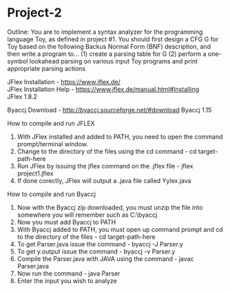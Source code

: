 # Project-2

Outline: You are to implement a syntax analyzer for the programming language Toy, as defined in project #1. You should first design a CFG G for Toy based on the following Backus Normal Form (BNF) description, and then write a program to...
(1) create a parsing table for G 
(2) perform a one-symbol lookahead parsing on various input Toy programs and print appropriate parsing actions

JFlex Installation - https://www.jflex.de/  
JFlex Installation Help - https://www.jflex.de/manual.html#Installing  
JFlex 1.8.2 

Byaccj Download - http://byaccj.sourceforge.net/#download
Byaccj 1.15

How to compile and run JFLEX
1. With JFlex installed and added to PATH, you need to open the command prompt/terminal window.
2. Change to the directory of the files using the cd command - cd target-path-here
3. Run JFlex by issuing the jflex command on the .jflex file - jflex project1.jflex
4. If done corectly, JFlex will output a .java file called Yylex.java

How to compile and run Byaccj
1. Now with the Byaccj zip downloaded, you must unzip the file into somewhere you will remember such as C:\byaccj
2. Now you must add Byaccj to PATH
3. With Byaccj added to PATH, you must open up command prompt and cd to the directory of the files - cd target-path-here
4. To get Parser.java issue the command - byaccj -J Parser.y
5. To get y.output issue the command - byaccj -v Parser.y
6. Compile the Parser.java with JAVA using the command - javac Parser.java
7. Now run the command - java Parser
8. Enter the input you wish to analyze
